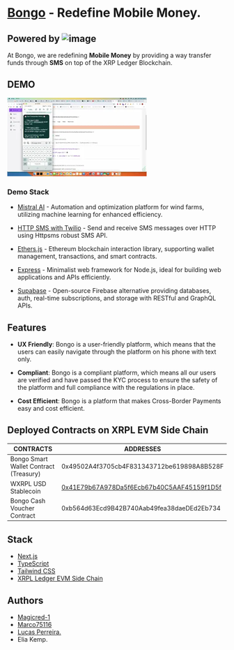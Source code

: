 # [Bongo](https://www.bongo.cash/) - Redefine Mobile Money.

## Powered by ![image](https://github.com/Magicred-1/BongoRWA/assets/86433099/5d039d56-17f6-468a-9bab-d6b208156694)

At Bongo, we are redefining **Mobile Money** by providing a way transfer funds through **SMS** on top of the XRP Ledger Blockchain.

## DEMO

[![Watch the Video](image.png)](https://www.youtube.com/embed/X1wFc1a9A38?si=lCkEnb2ckEEyqvX8)

### Demo Stack

- [Mistral AI](https://mistral.ai/) - Automation and optimization platform for wind farms, utilizing machine learning for enhanced efficiency.

- [HTTP SMS with Twilio](https://httpsms.com/) - Send and receive SMS messages over HTTP using Httpsms robust SMS API.

- [Ethers.js](https://docs.ethers.io/v5/) - Ethereum blockchain interaction library, supporting wallet management, transactions, and smart contracts.

- [Express](https://expressjs.com/) - Minimalist web framework for Node.js, ideal for building web applications and APIs efficiently.

- [Supabase](https://supabase.com/) - Open-source Firebase alternative providing databases, auth, real-time subscriptions, and storage with RESTful and GraphQL APIs.

## Features

- **UX Friendly**: Bongo is a user-friendly platform, which means that the users can easily navigate through the platform on his phone with text only.

- **Compliant**: Bongo is a compliant platform, which means all our users are verified and have passed the KYC process to ensure the safety of the platform and full compliance with the regulations in place.

- **Cost Efficient**: Bongo is a platform that makes Cross-Border Payments easy and cost efficient.


## Deployed Contracts on XRPL EVM Side Chain

| CONTRACTS                              | ADDRESSES                                  |
| -------------------------------------- | ------------------------------------------ |
| Bongo Smart Wallet Contract (Treasury) | 0x49502A4f3705cb4F831343712be619898A8B528F |
| WXRPL USD Stablecoin                   | [0x41E79b67A978Da5f6Ecb67b40C5AAF45159f1D5f](https://evm-sidechain.xrpl.org/token/0x41E79b67A978Da5f6Ecb67b40C5AAF45159f1D5f) |
| Bongo Cash Voucher Contract            | 0xb564d63Ecd9B42B740Aab49fea38daeDEd2Eb734 |

## Stack

- [Next.js](https://nextjs.org/)
- [TypeScript](https://www.typescriptlang.org/)
- [Tailwind CSS](https://tailwindcss.com/)
- [XRPL Ledger EVM Side Chain](https://xrpl.org/docs/concepts/xrpl-sidechains/)

## Authors

- [Magicred-1](https://github.com/Magicred-1/)
- [Marco75116](https://github.com/Marco75116)
- [Lucas Perreira.](https://github.com/deucalionn)
- Elia Kemp.
